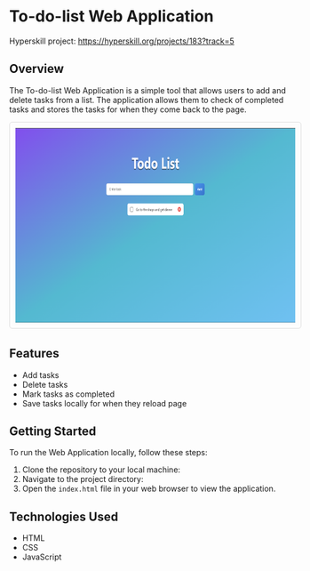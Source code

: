 # To-do-list Web Application

Hyperskill project: https://hyperskill.org/projects/183?track=5

## Overview
The To-do-list Web Application is a simple tool that allows users to add and delete tasks from a list. The application allows them to check of completed tasks and stores the tasks for when they come back to the page. 

<img src="https://github.com/ZackCornfield/To-Do-List/blob/master/screenshots/Screenshot%202024-02-16%20113033.png" width="650" height="350" style="border: 1px solid #ddd; border-radius: 5px; padding: 10px;" />

## Features
- Add tasks
- Delete tasks
- Mark tasks as completed
- Save tasks locally for when they reload page

## Getting Started
To run the Web Application locally, follow these steps:

1. Clone the repository to your local machine:
2. Navigate to the project directory:
3. Open the `index.html` file in your web browser to view the application.

## Technologies Used
- HTML
- CSS
- JavaScript

